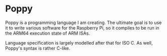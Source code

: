 # Poppy
Poppy is a programming language I am creating. The ultimate goal is to use it to write various software for the Raspberry Pi, so it compiles to be run in the ARM64 execution state of ARM ISAs.

Language specification is largely modelled after that for ISO C. As well, Poppy's syntax is rather C-like.
